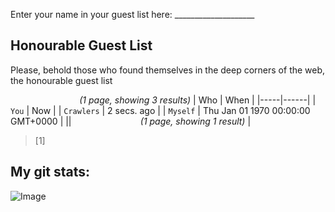 Enter your name in your guest list here: ____________________

## Honourable Guest List
Please, behold those who found themselves in the deep corners of the web, the honourable guest list 

‍‍ ‍ ‍ ‍ ‍ ‍ ‍ ‍ ‍ ‍ ‍ ‍ ‍ ‍ ‍‍ ‍ ‍ ‍ ‍ ‍ ‍ ‍ ‍ ‍ ‍ ‍ ‍ ‍ _(1 page, showing 3 results)_
| Who | When |
|-----|------|
| `You` | Now  |
| `Crawlers`  | 2 secs. ago |
| `Myself` | Thu Jan 01 1970 00:00:00 GMT+0000 |
||‍‍ ‍ ‍ ‍ ‍ ‍ ‍ ‍ ‍ ‍ ‍ ‍ ‍ ‍ ‍‍ ‍ ‍ ‍ ‍ ‍ ‍ ‍ ‍ ‍ ‍ ‍ ‍ ‍ _(1 page, showing 1 result)_ |
> [1]

## My git stats:

![Image](https://i.imgur.com/PZyEdkq.png)
